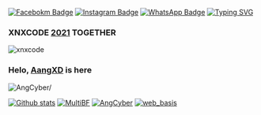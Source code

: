 [![Facebokm Badge](https://img.shields.io/badge/-aang.qwerty69-blue?style=flat&logo=Facebook&logoColor=white&link=https://www.facebook.com/aang.qwerty69/)](https://www.facebook.com/aang.qwerty69) [![Instagram Badge](https://img.shields.io/badge/-aangxd.qwerty_-f01397?style=flat&logo=Instagram&logoColor=white&link=https://www.instagram.com/aangxd.qwerty_/)](https://www.instagram.com/aangxd.qwerty_/) [![WhatsApp Badge](https://img.shields.io/badge/-6283177721763-green?style=flat&logo=WhatsApp&logoColor=white&link=https://wa.me/6283177721763/)](https://wa.me/6283177721763/)
[![Typing SVG](https://readme-typing-svg.herokuapp.com?font=Koulen&size=25&duration=5000&color=light&center=true&vCenter=true&multiline=true&width=600&lines=Selamat+Datang+Digithub+Aang+XD+Jangan+Lupa+Follow)](https://git.io/typing-svg)
### XNXCODE [2021]() TOGETHER
![xnxcode](https://user-images.githubusercontent.com/92802033/181095877-c5b0ce2f-5bc4-402e-8abb-b2828c4ec01f.png)
### Helo, [AangXD]() is here
<p align=left> <img src=https://komarev.com/ghpvc/?username=AngCyber alt=AngCyber/> </p>

[![Github stats](https://github-readme-stats.vercel.app/api?username=AngCyber&show_icons=true&theme=black&include_all_commits=true)](https://github.com/AngCyber/github-readme-stats)
<a href="https://github.com/AngCyber/MultiBF"><img title="MultiBF" src="https://github-readme-stats.vercel.app/api/pin/?username=AngCyber&repo=MultiBF&theme=vision-friendly-white"></a>
<a href="https://github.com/AngCyber/AngCyber"><img title="AngCyber" src="https://github-readme-stats.vercel.app/api/pin/?username=AngCyber&repo=AngCyber&theme=vision-friendly-white"></a>
<a href="https://github.com/AngCyber/web_basis"><img title="web_basis" src="https://github-readme-stats.vercel.app/api/pin/?username=AngCyber&repo=web_basis&theme=vision-friendly-white"></a>




